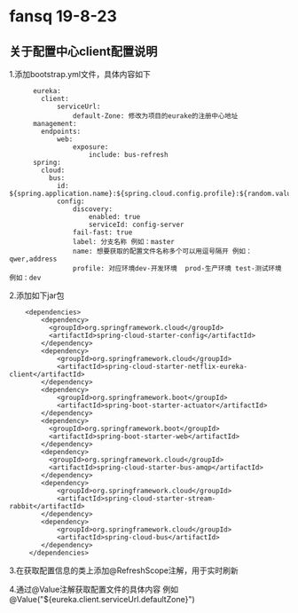 fansq 19-8-23
===================
关于配置中心client配置说明
--------------------

1.添加bootstrap.yml文件，具体内容如下

		  eureka:
		    client:
		        serviceUrl:
		            default-Zone: 修改为项目的eurake的注册中心地址
		  management:
		    endpoints:
		        web:
		            exposure:
		                include: bus-refresh
		  spring:
		    cloud:
		      bus:
		        id: ${spring.application.name}:${spring.cloud.config.profile}:${random.value}
		        config:
		            discovery:
		                enabled: true
		                serviceId: config-server
		            fail-fast: true
		            label: 分支名称 例如：master  
		            name: 想要获取的配置文件名称多个可以用逗号隔开 例如：qwer,address
		            profile: 对应环境dev-开发环境  prod-生产环境 test-测试环境   例如：dev
		            
2.添加如下jar包

		<dependencies>
			<dependency>
			  <groupId>org.springframework.cloud</groupId>
			  <artifactId>spring-cloud-starter-config</artifactId>
			</dependency>
		    <dependency>
	            <groupId>org.springframework.cloud</groupId>
	            <artifactId>spring-cloud-starter-netflix-eureka-client</artifactId>
	        </dependency>
	        <dependency>
	            <groupId>org.springframework.boot</groupId>
	            <artifactId>spring-boot-starter-actuator</artifactId>
	        </dependency>
	        <dependency>
		      <groupId>org.springframework.boot</groupId>
		      <artifactId>spring-boot-starter-web</artifactId>
		    </dependency>
			<dependency>
			  <groupId>org.springframework.cloud</groupId>
			  <artifactId>spring-cloud-starter-bus-amqp</artifactId>
			</dependency>
	 		<dependency>
	            <groupId>org.springframework.cloud</groupId>
	            <artifactId>spring-cloud-starter-stream-rabbit</artifactId>
	        </dependency>
			<dependency>
	            <groupId>org.springframework.cloud</groupId>
	            <artifactId>spring-cloud-bus</artifactId>
	        </dependency>
		 </dependencies>
	 
3.在获取配置信息的类上添加@RefreshScope注解，用于实时刷新

4.通过@Value注解获取配置文件的具体内容 例如 @Value("${eureka.client.serviceUrl.defaultZone}")    